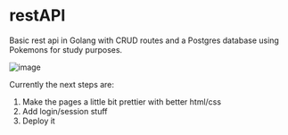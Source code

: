 # restAPI
Basic rest api in Golang with CRUD routes and a Postgres database using Pokemons for study purposes.

![image](https://user-images.githubusercontent.com/73641600/162641673-38c6d1d2-9fdd-44ad-bd32-6223ac47a879.png)

Currently the next steps are: 
  1. Make the pages a little bit prettier with better html/css
  2. Add login/session stuff
  3. Deploy it
